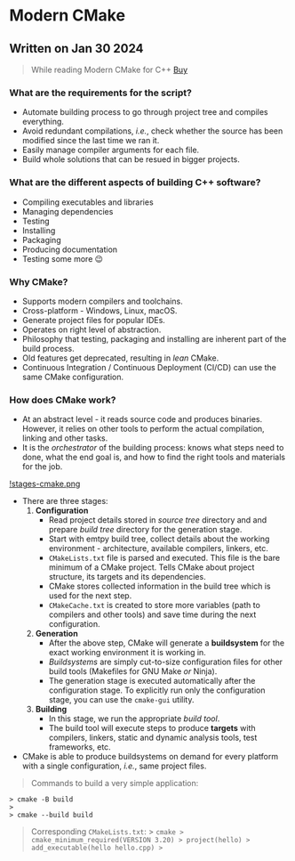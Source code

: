 # Modern CMake

## Written on Jan 30 2024

> While reading Modern CMake for C++
> [Buy](https://www.packtpub.com/product/modern-cmake-for-c/9781801070058)


### What are the requirements for the script?
- Automate building process to go through project tree and compiles everything.
- Avoid redundant compilations, _i.e._, check whether the source has been modified
 since the last time we ran it.
- Easily manage compiler arguments for each file.
- Build whole solutions that can be resued in bigger projects.

### What are the different aspects of building C++ software?
- Compiling executables and libraries
- Managing dependencies
- Testing
- Installing
- Packaging
- Producing documentation
- Testing some more :wink:

### Why CMake?
- Supports modern compilers and toolchains.
- Cross-platform - Windows, Linux, macOS.
- Generate project files for popular IDEs.
- Operates on right level of abstraction.
- Philosophy that testing, packaging and installing are inherent part
 of the build process.
- Old features get deprecated, resulting in _lean_ CMake.
- Continuous Integration / Continuous Deployment (CI/CD) can use the
 same CMake configuration.

### How does CMake work?
- At an abstract level - it reads source code and produces binaries.
 However, it relies on other tools to perform the actual compilation,
 linking and other tasks.
- It is the _orchestrator_ of the building process: knows what steps
 need to done, what the end goal is, and how to find the right tools
 and materials for the job.

[!stages-cmake.png](assets/stages-cmake.png)

- There are three stages:
    1. **Configuration**
        - Read project details stored in _source tree_ directory and
         and prepare _build tree_ directory for the generation stage.
        - Start with emtpy build tree, collect details about the working
         environment - architecture, available compilers, linkers, etc.
        - `CMakeLists.txt` file is parsed and executed. This file is the
         bare minimum of a CMake project. Tells CMake about project
         structure, its targets and its dependencies.
        - CMake stores collected information in the build tree which
         is used for the next step.
        - `CMakeCache.txt` is created to store more variables (path
         to compilers and other tools) and save time during the next
         configuration.
    2. **Generation**
        - After the above step, CMake will generate a **buildsystem**
         for the exact working environment it is working in.
        - _Buildsystems_ are simply cut-to-size configuration files
         for other build tools (Makefiles for GNU Make _or_ Ninja).
        - The generation stage is executed automatically after the
         configuration stage. To explicitly run only the configuration
         stage, you can use the `cmake-gui` utility.
    3. **Building**
        - In this stage, we run the appropriate _build tool_.
        - The build tool will execute steps to produce **targets** with
         compilers, linkers, static and dynamic analysis tools, test
         frameworks, etc.
- CMake is able to produce buildsystems on demand for every platform
 with a single configuration, _i.e._, same project files.

> Commands to build a very simple application:
>
    > cmake -B build
    >
    > cmake --build build
>
> Corresponding `CMakeLists.txt`:
    > ```cmake
    > cmake_minimum_required(VERSION 3.20)
    > project(hello)
    > add_executable(hello hello.cpp)
    > ```

